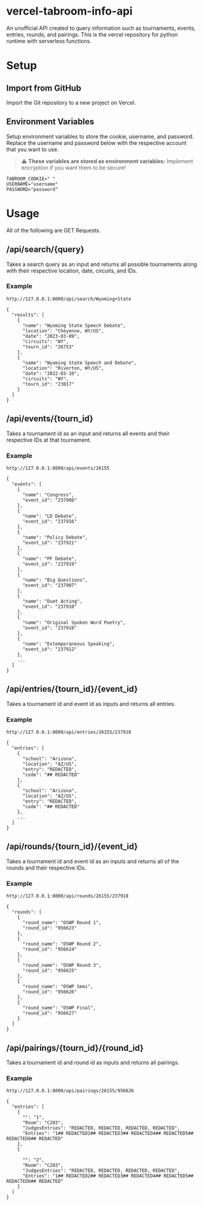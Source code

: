# vercel-tabroom-info-api
An unofficial API created to query information such as tournaments, events, entries, rounds, and pairings. This is the vercel repository for python runtime with serverless functions. 

# Setup
## Import from GitHub
  Import the Git repository to a new project on Vercel. 
## Environment Variables
Setup environment variables to store the cookie, username, and password. Replace the username and password below with the respective account that you want to use. 
> :warning: **These variables are stored as environment variables:** Implement encryption if you want them to be secure!
```
TABROOM_COOKIE=" "
USERNAME="username"
PASSWORD="password"
```

# Usage
All of the following are GET Requests. 
## /api/search/{query}
Takes a search query as an input and returns all possible tournaments along with their respective location, date, circuits, and IDs.
### Example
```
http://127.0.0.1:8000/api/search/Wyoming+State
```
```
{
  "results": [
    {
      "name": "Wyoming State Speech Debate",
      "location": "Cheyenne, WY/US",
      "date": "2023-03-09",
      "circuits": "WY",
      "tourn_id": "26753"
    },
    {
      "name": "Wyoming State Speech and Debate",
      "location": "Riverton, WY/US",
      "date": "2022-03-10",
      "circuits": "WY",
      "tourn_id": "23017"
    }
  ]
}
```
## /api/events/{tourn_id}
Takes a tournament id as an input and returns all events and their respective IDs at that tournament. 
### Example
```
http://127.0.0.1:8000/api/events/26155
```
```
{
  "events": [
    {
      "name": "Congress",
      "event_id": "237908"
    },
    {
      "name": "LD Debate",
      "event_id": "237916"
    },
    {
      "name": "Policy Debate",
      "event_id": "237921"
    },
    {
      "name": "PF Debate",
      "event_id": "237919"
    },
    {
      "name": "Big Questions",
      "event_id": "237907"
    },
    {
      "name": "Duet Acting",
      "event_id": "237910"
    },
    {
      "name": "Original Spoken Word Poetry",
      "event_id": "237918"
    },
    {
      "name": "Extemporaneous Speaking",
      "event_id": "237912"
    },
    ...
  ]
}
```
## /api/entries/{tourn_id}/{event_id}
Takes a tournament id and event id as inputs and returns all entries.
### Example
```
http://127.0.0.1:8000/api/entries/26155/237918
```
```
{
  "entries": [
    {
      "school": "Arizona",
      "location": "AZ/US",
      "entry": "REDACTED",
      "code": "## REDACTED"
    },
    {
      "school": "Arizona",
      "location": "AZ/US",
      "entry": "REDACTED",
      "code": "## REDACTED"
    },
    ...
  ]
}
```

## /api/rounds/{tourn_id}/{event_id}
Takes a tournament id and event id as an inputs and returns all of the rounds and their respective IDs.
### Example
```
http://127.0.0.1:8000/api/rounds/26155/237918
```
```
{
  "rounds": [
    {
      "round_name": "OSWP Round 1",
      "round_id": "956623"
    },
    {
      "round_name": "OSWP Round 2",
      "round_id": "956624"
    },
    {
      "round_name": "OSWP Round 3",
      "round_id": "956625"
    },
    {
      "round_name": "OSWP Semi",
      "round_id": "956626"
    },
    {
      "round_name": "OSWP Final",
      "round_id": "956627"
    }
  ]
}
```


## /api/pairings/{tourn_id}/{round_id}
Takes a tournament id and round id as inputs and returns all pairings.
### Example
```
http://127.0.0.1:8000/api/pairings/26155/956626
```
```
{
  "entries": [
    {
      "": "1",
      "Room": "C203",
      "JudgesEntries": "REDACTED, REDACTED, REDACTED, REDACTED",
      "Entries": "1## REDACTED2## REDACTED3## REDACTED4## REDACTED5## REDACTED6## REDACTED"
    },
    {
     
      "": "2",
      "Room": "C203",
      "JudgesEntries": "REDACTED, REDACTED, REDACTED, REDACTED",
      "Entries": "1## REDACTED2## REDACTED3## REDACTED4## REDACTED5## REDACTED6## REDACTED"
    }
  ]
}
```





